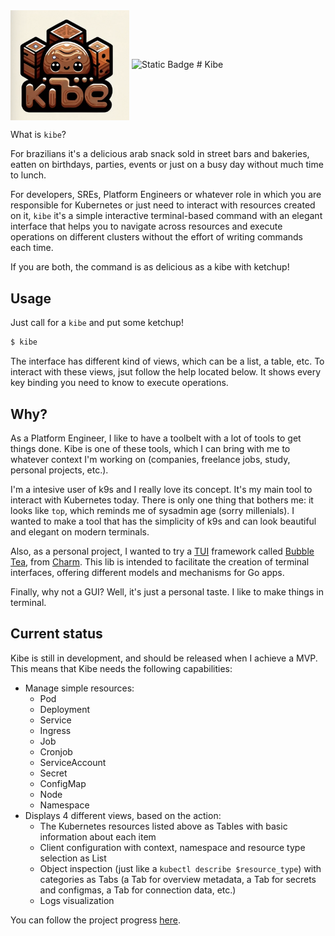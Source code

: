 <img src="assets/kibe_logo.png" alt="drawing" width="190" style="vertical-align:middle"/>

<img alt="Static Badge" src="https://img.shields.io/badge/development_status-alpha-995b3c?style=flat">
# Kibe

What is `kibe`?  

For brazilians it's a delicious arab snack sold in street bars and bakeries, eatten on birthdays, parties, events or just on a busy day without much time to lunch.  

For developers, SREs, Platform Engineers or whatever role in which you are responsible for Kubernetes or just need to interact with resources created on it, `kibe` it's a simple interactive terminal-based command with an elegant interface that helps you to navigate across resources and execute operations on different clusters without the effort of writing commands each time.

If you are both, the command is as delicious as a kibe with ketchup!  

## Usage

Just call for a `kibe` and put some ketchup!

```bash
$ kibe
```

The interface has different kind of views, which can be a list, a table, etc. To interact with these views, jsut follow the help located below. It shows every key binding you need to know to execute operations.

## Why?

As a Platform Engineer, I like to have a toolbelt with a lot of tools to get things done. Kibe is one of these tools, which I can bring with me to whatever context I'm working on (companies, freelance jobs, study, personal projects, etc.).

I'm a intesive user of k9s and I really love its concept. It's my main tool to interact with Kubernetes today. There is only one thing that bothers me: it looks like `top`, which reminds me of sysadmin age (sorry millenials). I wanted to make a tool that has the simplicity of k9s and can look beautiful and elegant on modern terminals.  

Also, as a personal project, I wanted to try a [TUI](https://en.wikipedia.org/wiki/Text-based_user_interface) framework called [Bubble Tea](https://github.com/charmbracelet/bubbletea), from [Charm](https://charm.sh/). This lib is intended to facilitate the creation of terminal interfaces, offering different models and mechanisms for Go apps.  

Finally, why not a GUI? Well, it's just a personal taste. I like to make things in terminal.

## Current status

Kibe is still in development, and should be released when I achieve a MVP. This means that Kibe needs the following capabilities:

- Manage simple resources:
  - Pod
  - Deployment
  - Service
  - Ingress
  - Job
  - Cronjob
  - ServiceAccount
  - Secret
  - ConfigMap
  - Node
  - Namespace
- Displays 4 different views, based on the action:
  - The Kubernetes resources listed above as Tables with basic information about each item
  - Client configuration with context, namespace and resource type selection as List
  - Object inspection (just like a `kubectl describe $resource_type`) with categories as Tabs (a Tab for overview metadata, a Tab for secrets and configmas, a Tab for connection data, etc.)
  - Logs visualization

You can follow the project progress [here](https://github.com/users/momarques/projects/1).